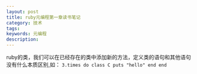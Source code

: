 ```yaml
---
layout: post
title: ruby元编程第一章读书笔记
category: 技术
tags: 
keywords: 元编程
description: 
---
```


ruby的类，我们可以在已经存在的类中添加新的方法，定义类的语句和其他语句没有什么本质区别,如：
`
3.times do
  class C
  puts "hello"
  end
end
`

